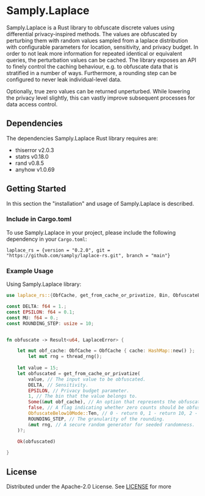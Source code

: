 # Samply.Laplace

Samply.Laplace is a Rust library to obfuscate discrete values using differential privacy-inspired methods.
The values are obfuscated by perturbing them with random values sampled from a laplace distribution with configurable parameters for location, sensitivity, and privacy budget. In order to not leak more information for repeated identical or equivalent queries, the perturbation values can be cached. The library exposes an API to finely control the caching behaviour, e.g. to obfuscate data that is stratified in a number of ways. Furthermore, a rounding step can be configured to never leak individual-level data.  

Optionally, true zero values can be returned unperturbed. While lowering the privacy level slightly, this can vastly improve subsequent processes for data access control.

## Dependencies

The dependencies Samply.Laplace Rust library requires are:
- thiserror v2.0.3
- statrs v0.18.0
- rand v0.8.5
- anyhow v1.0.69

## Getting Started

In this section the "installation" and usage of Samply.Laplace is described.

### Include in Cargo.toml

To use Samply.Laplace in your project, please include the following dependency in your `Cargo.toml`:

```
laplace_rs = {version = "0.2.0", git = "https://github.com/samply/laplace-rs.git", branch = "main"}
```

### Example Usage

Using Samply.Laplace library:

```rust
use laplace_rs::{ObfCache, get_from_cache_or_privatize, Bin, ObfuscateBelow10Mode};

const DELTA: f64 = 1.;
const EPSILON: f64 = 0.1;
const MU: f64 = 0.;
const ROUNDING_STEP: usize = 10;


fn obfuscate -> Result<u64, LaplaceError> {

	let mut obf_cache: ObfCache = ObfCache { cache: HashMap::new() };
        let mut rng = thread_rng();
	
	let value = 15;
	let obfuscated = get_from_cache_or_privatize(
	    value, // The input value to be obfuscated.
	    DELTA, // Sensitivity.
	    EPSILON, // Privacy budget parameter.
	    1, // The bin that the value belongs to.
	    Some(&mut obf_cache), // An option that represents the obfuscation cache.
	    false, // A flag indicating whether zero counts should be obfuscated.
	    ObfuscateBelow10Mode::Ten, // 0 - return 0, 1 - return 10, 2 - obfuscate using Laplace distribution and rounding
	    ROUNDING_STEP, // The granularity of the rounding.
	    &mut rng, // A secure random generator for seeded randomness.
	)?;
	
	Ok(obfuscated)

}
```

## License

Distributed under the Apache-2.0 License. See [LICENSE](LICENSE) for more 


